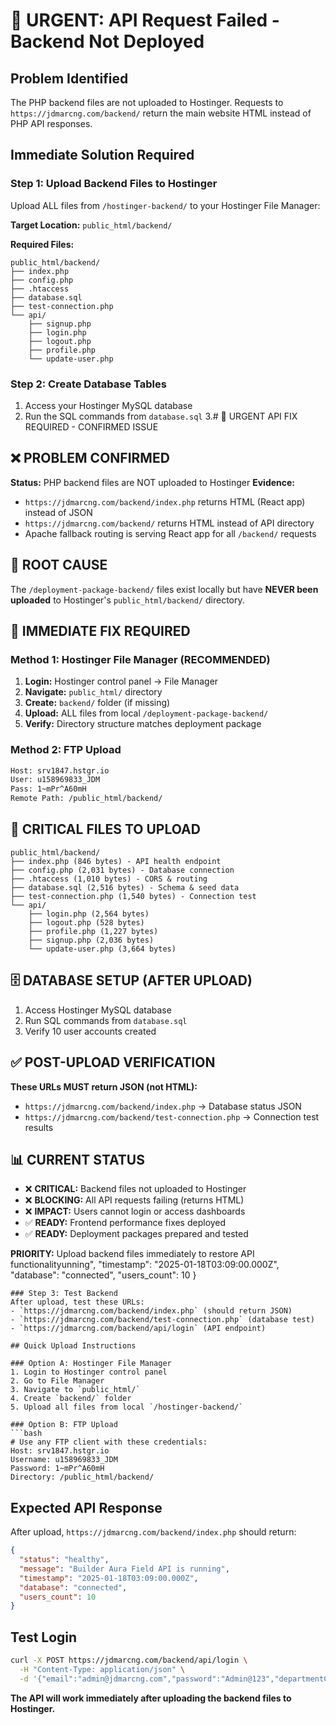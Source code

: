 # 🚨 URGENT: API Request Failed - Backend Not Deployed

## Problem Identified
The PHP backend files are not uploaded to Hostinger. Requests to `https://jdmarcng.com/backend/` return the main website HTML instead of PHP API responses.

## Immediate Solution Required

### Step 1: Upload Backend Files to Hostinger
Upload ALL files from `/hostinger-backend/` to your Hostinger File Manager:

**Target Location:** `public_html/backend/`

**Required Files:**
```
public_html/backend/
├── index.php
├── config.php
├── .htaccess
├── database.sql
├── test-connection.php
└── api/
    ├── signup.php
    ├── login.php
    ├── logout.php
    ├── profile.php
    └── update-user.php
```

### Step 2: Create Database Tables
1. Access your Hostinger MySQL database
2. Run the SQL commands from `database.sql`
3.# 🚨 URGENT API FIX REQUIRED - CONFIRMED ISSUE

## ❌ PROBLEM CONFIRMED
**Status:** PHP backend files are NOT uploaded to Hostinger
**Evidence:** 
- `https://jdmarcng.com/backend/index.php` returns HTML (React app) instead of JSON
- `https://jdmarcng.com/backend/` returns HTML instead of API directory
- Apache fallback routing is serving React app for all `/backend/` requests

## 🔧 ROOT CAUSE
The `/deployment-package-backend/` files exist locally but have **NEVER been uploaded** to Hostinger's `public_html/backend/` directory.

## 🚀 IMMEDIATE FIX REQUIRED

### Method 1: Hostinger File Manager (RECOMMENDED)
1. **Login:** Hostinger control panel → File Manager
2. **Navigate:** `public_html/` directory
3. **Create:** `backend/` folder (if missing)
4. **Upload:** ALL files from local `/deployment-package-backend/`
5. **Verify:** Directory structure matches deployment package

### Method 2: FTP Upload
```bash
Host: srv1847.hstgr.io
User: u158969833_JDM
Pass: 1~mPr^A60mH
Remote Path: /public_html/backend/
```

## 📁 CRITICAL FILES TO UPLOAD
```
public_html/backend/
├── index.php (846 bytes) - API health endpoint
├── config.php (2,031 bytes) - Database connection
├── .htaccess (1,010 bytes) - CORS & routing
├── database.sql (2,516 bytes) - Schema & seed data
├── test-connection.php (1,540 bytes) - Connection test
└── api/
    ├── login.php (2,564 bytes)
    ├── logout.php (528 bytes)
    ├── profile.php (1,227 bytes)
    ├── signup.php (2,036 bytes)
    └── update-user.php (3,664 bytes)
```

## 🗄️ DATABASE SETUP (AFTER UPLOAD)
1. Access Hostinger MySQL database
2. Run SQL commands from `database.sql`
3. Verify 10 user accounts created

## ✅ POST-UPLOAD VERIFICATION
**These URLs MUST return JSON (not HTML):**
- `https://jdmarcng.com/backend/index.php` → Database status JSON
- `https://jdmarcng.com/backend/test-connection.php` → Connection test results

## 📊 CURRENT STATUS
- ❌ **CRITICAL:** Backend files not uploaded to Hostinger
- ❌ **BLOCKING:** All API requests failing (returns HTML)
- ❌ **IMPACT:** Users cannot login or access dashboards
- ✅ **READY:** Frontend performance fixes deployed
- ✅ **READY:** Deployment packages prepared and tested

**PRIORITY:** Upload backend files immediately to restore API functionalityunning",
  "timestamp": "2025-01-18T03:09:00.000Z",
  "database": "connected",
  "users_count": 10
}
```
### Step 3: Test Backend
After upload, test these URLs:
- `https://jdmarcng.com/backend/index.php` (should return JSON)
- `https://jdmarcng.com/backend/test-connection.php` (database test)
- `https://jdmarcng.com/backend/api/login` (API endpoint)

## Quick Upload Instructions

### Option A: Hostinger File Manager
1. Login to Hostinger control panel
2. Go to File Manager
3. Navigate to `public_html/`
4. Create `backend/` folder
5. Upload all files from local `/hostinger-backend/`

### Option B: FTP Upload
```bash
# Use any FTP client with these credentials:
Host: srv1847.hstgr.io
Username: u158969833_JDM
Password: 1~mPr^A60mH
Directory: /public_html/backend/
```

## Expected API Response
After upload, `https://jdmarcng.com/backend/index.php` should return:
```json
{
  "status": "healthy",
  "message": "Builder Aura Field API is running",
  "timestamp": "2025-01-18T03:09:00.000Z",
  "database": "connected",
  "users_count": 10
}
```

## Test Login
```bash
curl -X POST https://jdmarcng.com/backend/api/login \
  -H "Content-Type: application/json" \
  -d '{"email":"admin@jdmarcng.com","password":"Admin@123","departmentCode":"SA1234"}'
```

**The API will work immediately after uploading the backend files to Hostinger.**
